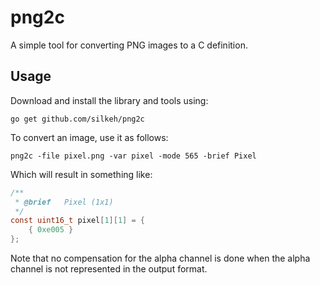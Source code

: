 # png2c

A simple tool for converting PNG images to a C definition.

## Usage

Download and install the library and tools using:

```
go get github.com/silkeh/png2c
```

To convert an image, use it as follows:

```
png2c -file pixel.png -var pixel -mode 565 -brief Pixel
```

Which will result in something like:

```c
/**
 * @brief   Pixel (1x1)
 */
const uint16_t pixel[1][1] = {
    { 0xe005 }
};
```

Note that no compensation for the alpha channel is done when the alpha channel
is not represented in the output format.
